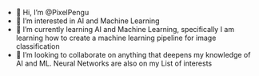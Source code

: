 - 👋 Hi, I’m @PixelPengu
- 👀 I’m interested in AI and Machine Learning
- 🌱 I’m currently learning AI and Machine Learning, specifically I am learning how to create a machine learning pipeline for image classification 
- 💞️ I’m looking to collaborate on anything that deepens my knowledge of AI and ML. Neural Networks are also on my List of interests


<!---
PixelPengu/PixelPengu is a ✨ special ✨ repository because its `README.md` (this file) appears on your GitHub profile.
You can click the Preview link to take a look at your changes.
--->
